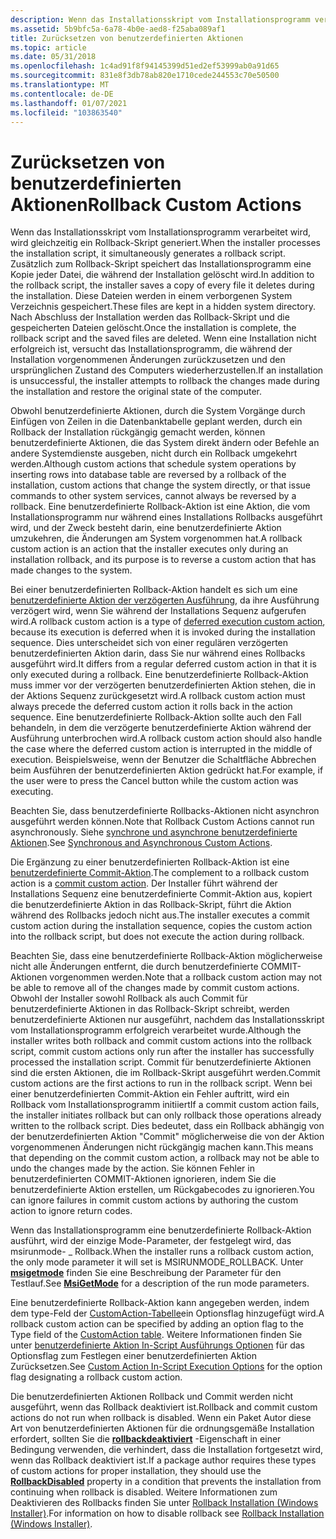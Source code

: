 ```yaml
---
description: Wenn das Installationsskript vom Installationsprogramm verarbeitet wird, wird gleichzeitig ein Rollback-Skript generiert.
ms.assetid: 5b9bfc5a-6a78-4b0e-aed8-f25aba089af1
title: Zurücksetzen von benutzerdefinierten Aktionen
ms.topic: article
ms.date: 05/31/2018
ms.openlocfilehash: 1c4ad91f8f94145399d51ed2ef53999ab0a91d65
ms.sourcegitcommit: 831e8f3db78ab820e1710cede244553c70e50500
ms.translationtype: MT
ms.contentlocale: de-DE
ms.lasthandoff: 01/07/2021
ms.locfileid: "103863540"
---
```

# <a name="rollback-custom-actions"></a><span data-ttu-id="9a16e-103">Zurücksetzen von benutzerdefinierten Aktionen</span><span class="sxs-lookup"><span data-stu-id="9a16e-103">Rollback Custom Actions</span></span>

<span data-ttu-id="9a16e-104">Wenn das Installationsskript vom Installationsprogramm verarbeitet wird, wird gleichzeitig ein Rollback-Skript generiert.</span><span class="sxs-lookup"><span data-stu-id="9a16e-104">When the installer processes the installation script, it simultaneously generates a rollback script.</span></span> <span data-ttu-id="9a16e-105">Zusätzlich zum Rollback-Skript speichert das Installationsprogramm eine Kopie jeder Datei, die während der Installation gelöscht wird.</span><span class="sxs-lookup"><span data-stu-id="9a16e-105">In addition to the rollback script, the installer saves a copy of every file it deletes during the installation.</span></span> <span data-ttu-id="9a16e-106">Diese Dateien werden in einem verborgenen System Verzeichnis gespeichert.</span><span class="sxs-lookup"><span data-stu-id="9a16e-106">These files are kept in a hidden system directory.</span></span> <span data-ttu-id="9a16e-107">Nach Abschluss der Installation werden das Rollback-Skript und die gespeicherten Dateien gelöscht.</span><span class="sxs-lookup"><span data-stu-id="9a16e-107">Once the installation is complete, the rollback script and the saved files are deleted.</span></span> <span data-ttu-id="9a16e-108">Wenn eine Installation nicht erfolgreich ist, versucht das Installationsprogramm, die während der Installation vorgenommenen Änderungen zurückzusetzen und den ursprünglichen Zustand des Computers wiederherzustellen.</span><span class="sxs-lookup"><span data-stu-id="9a16e-108">If an installation is unsuccessful, the installer attempts to rollback the changes made during the installation and restore the original state of the computer.</span></span>

<span data-ttu-id="9a16e-109">Obwohl benutzerdefinierte Aktionen, durch die System Vorgänge durch Einfügen von Zeilen in die Datenbanktabelle geplant werden, durch ein Rollback der Installation rückgängig gemacht werden, können benutzerdefinierte Aktionen, die das System direkt ändern oder Befehle an andere Systemdienste ausgeben, nicht durch ein Rollback umgekehrt werden.</span><span class="sxs-lookup"><span data-stu-id="9a16e-109">Although custom actions that schedule system operations by inserting rows into database table are reversed by a rollback of the installation, custom actions that change the system directly, or that issue commands to other system services, cannot always be reversed by a rollback.</span></span> <span data-ttu-id="9a16e-110">Eine benutzerdefinierte Rollback-Aktion ist eine Aktion, die vom Installationsprogramm nur während eines Installations Rollbacks ausgeführt wird, und der Zweck besteht darin, eine benutzerdefinierte Aktion umzukehren, die Änderungen am System vorgenommen hat.</span><span class="sxs-lookup"><span data-stu-id="9a16e-110">A rollback custom action is an action that the installer executes only during an installation rollback, and its purpose is to reverse a custom action that has made changes to the system.</span></span>

<span data-ttu-id="9a16e-111">Bei einer benutzerdefinierten Rollback-Aktion handelt es sich um eine [benutzerdefinierte Aktion der verzögerten Ausführung](deferred-execution-custom-actions.md), da ihre Ausführung verzögert wird, wenn Sie während der Installations Sequenz aufgerufen wird.</span><span class="sxs-lookup"><span data-stu-id="9a16e-111">A rollback custom action is a type of [deferred execution custom action](deferred-execution-custom-actions.md), because its execution is deferred when it is invoked during the installation sequence.</span></span> <span data-ttu-id="9a16e-112">Dies unterscheidet sich von einer regulären verzögerten benutzerdefinierten Aktion darin, dass Sie nur während eines Rollbacks ausgeführt wird.</span><span class="sxs-lookup"><span data-stu-id="9a16e-112">It differs from a regular deferred custom action in that it is only executed during a rollback.</span></span> <span data-ttu-id="9a16e-113">Eine benutzerdefinierte Rollback-Aktion muss immer vor der verzögerten benutzerdefinierten Aktion stehen, die in der Aktions Sequenz zurückgesetzt wird.</span><span class="sxs-lookup"><span data-stu-id="9a16e-113">A rollback custom action must always precede the deferred custom action it rolls back in the action sequence.</span></span> <span data-ttu-id="9a16e-114">Eine benutzerdefinierte Rollback-Aktion sollte auch den Fall behandeln, in dem die verzögerte benutzerdefinierte Aktion während der Ausführung unterbrochen wird.</span><span class="sxs-lookup"><span data-stu-id="9a16e-114">A rollback custom action should also handle the case where the deferred custom action is interrupted in the middle of execution.</span></span> <span data-ttu-id="9a16e-115">Beispielsweise, wenn der Benutzer die Schaltfläche Abbrechen beim Ausführen der benutzerdefinierten Aktion gedrückt hat.</span><span class="sxs-lookup"><span data-stu-id="9a16e-115">For example, if the user were to press the Cancel button while the custom action was executing.</span></span>

<span data-ttu-id="9a16e-116">Beachten Sie, dass benutzerdefinierte Rollbacks-Aktionen nicht asynchron ausgeführt werden können.</span><span class="sxs-lookup"><span data-stu-id="9a16e-116">Note that Rollback Custom Actions cannot run asynchronously.</span></span> <span data-ttu-id="9a16e-117">Siehe [synchrone und asynchrone benutzerdefinierte Aktionen](synchronous-and-asynchronous-custom-actions.md).</span><span class="sxs-lookup"><span data-stu-id="9a16e-117">See [Synchronous and Asynchronous Custom Actions](synchronous-and-asynchronous-custom-actions.md).</span></span>

<span data-ttu-id="9a16e-118">Die Ergänzung zu einer benutzerdefinierten Rollback-Aktion ist eine [benutzerdefinierte Commit-Aktion](commit-custom-actions.md).</span><span class="sxs-lookup"><span data-stu-id="9a16e-118">The complement to a rollback custom action is a [commit custom action](commit-custom-actions.md).</span></span> <span data-ttu-id="9a16e-119">Der Installer führt während der Installations Sequenz eine benutzerdefinierte Commit-Aktion aus, kopiert die benutzerdefinierte Aktion in das Rollback-Skript, führt die Aktion während des Rollbacks jedoch nicht aus.</span><span class="sxs-lookup"><span data-stu-id="9a16e-119">The installer executes a commit custom action during the installation sequence, copies the custom action into the rollback script, but does not execute the action during rollback.</span></span>

<span data-ttu-id="9a16e-120">Beachten Sie, dass eine benutzerdefinierte Rollback-Aktion möglicherweise nicht alle Änderungen entfernt, die durch benutzerdefinierte COMMIT-Aktionen vorgenommen werden.</span><span class="sxs-lookup"><span data-stu-id="9a16e-120">Note that a rollback custom action may not be able to remove all of the changes made by commit custom actions.</span></span> <span data-ttu-id="9a16e-121">Obwohl der Installer sowohl Rollback als auch Commit für benutzerdefinierte Aktionen in das Rollback-Skript schreibt, werden benutzerdefinierte Aktionen nur ausgeführt, nachdem das Installationsskript vom Installationsprogramm erfolgreich verarbeitet wurde.</span><span class="sxs-lookup"><span data-stu-id="9a16e-121">Although the installer writes both rollback and commit custom actions into the rollback script, commit custom actions only run after the installer has successfully processed the installation script.</span></span> <span data-ttu-id="9a16e-122">Commit für benutzerdefinierte Aktionen sind die ersten Aktionen, die im Rollback-Skript ausgeführt werden.</span><span class="sxs-lookup"><span data-stu-id="9a16e-122">Commit custom actions are the first actions to run in the rollback script.</span></span> <span data-ttu-id="9a16e-123">Wenn bei einer benutzerdefinierten Commit-Aktion ein Fehler auftritt, wird ein Rollback vom Installationsprogramm initiiert</span><span class="sxs-lookup"><span data-stu-id="9a16e-123">If a commit custom action fails, the installer initiates rollback but can only rollback those operations already written to the rollback script.</span></span> <span data-ttu-id="9a16e-124">Dies bedeutet, dass ein Rollback abhängig von der benutzerdefinierten Aktion "Commit" möglicherweise die von der Aktion vorgenommenen Änderungen nicht rückgängig machen kann.</span><span class="sxs-lookup"><span data-stu-id="9a16e-124">This means that depending on the commit custom action, a rollback may not be able to undo the changes made by the action.</span></span> <span data-ttu-id="9a16e-125">Sie können Fehler in benutzerdefinierten COMMIT-Aktionen ignorieren, indem Sie die benutzerdefinierte Aktion erstellen, um Rückgabecodes zu ignorieren.</span><span class="sxs-lookup"><span data-stu-id="9a16e-125">You can ignore failures in commit custom actions by authoring the custom action to ignore return codes.</span></span>

<span data-ttu-id="9a16e-126">Wenn das Installationsprogramm eine benutzerdefinierte Rollback-Aktion ausführt, wird der einzige Mode-Parameter, der festgelegt wird, das msirunmode- \_ Rollback.</span><span class="sxs-lookup"><span data-stu-id="9a16e-126">When the installer runs a rollback custom action, the only mode parameter it will set is MSIRUNMODE\_ROLLBACK.</span></span> <span data-ttu-id="9a16e-127">Unter [**msigetmode**](/windows/desktop/api/Msiquery/nf-msiquery-msigetmode) finden Sie eine Beschreibung der Parameter für den Testlauf.</span><span class="sxs-lookup"><span data-stu-id="9a16e-127">See [**MsiGetMode**](/windows/desktop/api/Msiquery/nf-msiquery-msigetmode) for a description of the run mode parameters.</span></span>

<span data-ttu-id="9a16e-128">Eine benutzerdefinierte Rollback-Aktion kann angegeben werden, indem dem type-Feld der [CustomAction-Tabelle](customaction-table.md)ein Optionsflag hinzugefügt wird.</span><span class="sxs-lookup"><span data-stu-id="9a16e-128">A rollback custom action can be specified by adding an option flag to the Type field of the [CustomAction table](customaction-table.md).</span></span> <span data-ttu-id="9a16e-129">Weitere Informationen finden Sie unter [benutzerdefinierte Aktion In-Script Ausführungs Optionen](custom-action-in-script-execution-options.md) für das Optionsflag zum Festlegen einer benutzerdefinierten Aktion Zurücksetzen.</span><span class="sxs-lookup"><span data-stu-id="9a16e-129">See [Custom Action In-Script Execution Options](custom-action-in-script-execution-options.md) for the option flag designating a rollback custom action.</span></span>

<span data-ttu-id="9a16e-130">Die benutzerdefinierten Aktionen Rollback und Commit werden nicht ausgeführt, wenn das Rollback deaktiviert ist.</span><span class="sxs-lookup"><span data-stu-id="9a16e-130">Rollback and commit custom actions do not run when rollback is disabled.</span></span> <span data-ttu-id="9a16e-131">Wenn ein Paket Autor diese Art von benutzerdefinierten Aktionen für die ordnungsgemäße Installation erfordert, sollten Sie die [**rollbackdeaktiviert**](rollbackdisabled.md) -Eigenschaft in einer Bedingung verwenden, die verhindert, dass die Installation fortgesetzt wird, wenn das Rollback deaktiviert ist.</span><span class="sxs-lookup"><span data-stu-id="9a16e-131">If a package author requires these types of custom actions for proper installation, they should use the [**RollbackDisabled**](rollbackdisabled.md) property in a condition that prevents the installation from continuing when rollback is disabled.</span></span> <span data-ttu-id="9a16e-132">Weitere Informationen zum Deaktivieren des Rollbacks finden Sie unter [Rollback Installation (Windows Installer)](rollback-installation.md).</span><span class="sxs-lookup"><span data-stu-id="9a16e-132">For information on how to disable rollback see [Rollback Installation (Windows Installer)](rollback-installation.md).</span></span>

 

 




